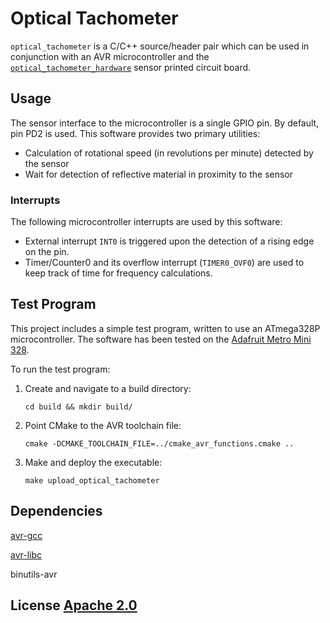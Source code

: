 # Optical Tachometer
`optical_tachometer` is a C/C++ source/header pair which can be used in conjunction with
an AVR microcontroller and the
[`optical_tachometer_hardware`](https://github.com/jaylamb/optical_tachometer_hardware)
sensor printed circuit board.

## Usage
The sensor interface to the microcontroller is a single GPIO pin. By default, pin PD2 is
used. This software provides two primary utilities:
- Calculation of rotational speed (in revolutions per minute) detected by the sensor
- Wait for detection of reflective material in proximity to the sensor

### Interrupts
The following microcontroller interrupts are used by this software:
- External interrupt `INT0` is triggered upon the detection of a rising edge on the
pin.
- Timer/Counter0 and its overflow interrupt (`TIMER0_OVF0`) are used to keep track of time
  for frequency calculations.

## Test Program
This project includes a simple test program, written to use an ATmega328P microcontroller.
The software has been tested on the [Adafruit Metro Mini
328](https://www.adafruit.com/product/2590).

To run the test program:

1. Create and navigate to a build directory:

    `cd build && mkdir build/`

2. Point CMake to the AVR toolchain file:

    `cmake -DCMAKE_TOOLCHAIN_FILE=../cmake_avr_functions.cmake ..`

3. Make and deploy the executable:

    `make upload_optical_tachometer`

## Dependencies
[avr-gcc](https://gcc.gnu.org/wiki/avr-gcc)

[avr-libc](https://www.nongnu.org/avr-libc/)

binutils-avr

## License [Apache 2.0](http://www.apache.org/licenses/)
